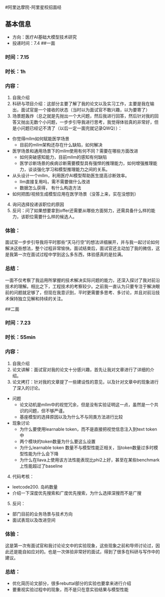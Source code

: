 #阿里达摩院-阿里星校招面经
## 基本信息
- 方向：医疗AI基础大模型技术研究
- 投递时间：7.4
##一面
### 时间：7.15
### 时长：1h
### 内容：
1. 自我介绍
2. 科研与项目介绍：这部分主要了解了我的论文以及实习工作，主要是我在输出，面试官是一个接收的状态（当时以为面试官不敢兴趣，以为要寄了）
3. 场景题轰炸（总之就是先抛出一个大问题，然后我进行回答，然后针对我的回答又抛出无数个小问题，一步步引导我进行思考，我觉得体验真的非常好，但是小问题已经记不清了（以后一定一面完就记录QWQ））：
- 你觉得mllm如何赋能医学场景
	- 目前的mllm架构还存在什么缺陷，如何解决
- 医学场景和通用场景下的mllm使用有何不同？需要在哪些方面改进
	- 如何突破感知能力，目前mllm的感知有何缺陷
	- 医学诊断场景的疾病诊断需要模型具有强悍的推理能力，如何增强推理能力，谈谈强化学习和模型推理能力之间的关系。
- 从头设计一个mllm，利用医疗AI模型帮助医生提高诊断效率。
	- llm直接复用吗，需不需要做什么改进
	- 数据怎么获得， 有什么构造方法
- 如何把图/视频生成模型应用在医学场景（没答上来，实在没想到）
4. 询问选择投递该职位的原因
5. 反问：问了如果想要拿到offer还需要从哪些方面努力，还需具备什么样的能力，该职位需要什么样的候选人。
### 体验：
面试官一步步引导我将平时那些“天马行空”的想法详细展开，并与我一起讨论如何解决这些想法，整个过程非常愉快。面试结束后，面试官还主动加了我的微信，这是我第一次在面试过程中学到这么多东西，体验感真的是拉满。
### 总结：
一面不仅考察了我运用所掌握的技术解决实际问题的能力，还深入探讨了我对前沿技术的理解。相比之下，工程技术的考察较少。之前我一直认为只要专注于解决眼前的问题就足够了，但现在我意识到，平时更需要多思考、多讨论，并且对前沿技术保持独立见解和持续的关注。

##二面
### 时间：7.23
### 时长：55min
### 内容：
1. 自我介绍
2. 论文讲解：面试官对我的论文十分感兴趣，首先让我对文章进行了详细的介绍。
3. 论文拷打：针对我的文章提了一些建设性的意见，以及针对文章中的现象进行了深入的讨论。
- 问题
	- 论文动机是mllm中的视觉冗余，但是没有实验证明这一点，虽然是一个共识的问题，但不够严谨。 
	- 基座模型的选择原因以及为什么不与同类方法进行比较
-  现象讨论
	- 为什么要使用learnable token，而不是直接把视觉信息注入到text token中
	- 两个模块的token数量为什么要这么设置
	- 为什么learnable token 数量不与模型性能正相关，当token数量过多时模型性能为什么会下降
	- 为什么在llava上使用该方法性能表现比phi2上好，甚至在某些benchmark上性能超过了baseline
4. 代码考核：
- leetcode200. 岛屿数量
- 介绍一下深度优先搜索和广度优先搜索，为什么选择深搜而不是广搜
5. 反问：
- 部门目前的业务场景与技术方向
- 面试表现以及改进空间
### 体验：
这是第一次有面试官和我讨论论文中的实验现象，这些现象之前和导师讨论过，因此还是能自如应对的。也是一次体验非常好的面试，得到了很多在科研与写作中的建议。
### 总结：
- 优化简历论文部分，很多rebuttal部分的实验也要拿来进行介绍
- 要重视实验过程中的现象，而不是只在意实验结果与模型性能

